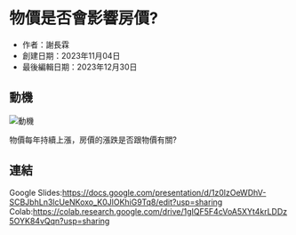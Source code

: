 # 物價是否會影響房價?
- 作者：謝長霖
- 創建日期：2023年11月04日
- 最後編輯日期：2023年12月30日

## 動機
![動機](https://github.com/a23456000/2023-Fall-Stat/assets/115931153/c4b73ad6-190a-451b-a534-6eba055a9707)

物價每年持續上漲，房價的漲跌是否跟物價有關?


## 連結
Google Slides:https://docs.google.com/presentation/d/1z0lzOeWDhV-SCBJbhLn3lcUeNKoxo_K0JlOKhiG9Tq8/edit?usp=sharing
Colab:https://colab.research.google.com/drive/1gIQF5F4cVoA5XYt4krLDDz5OYK84vQqn?usp=sharing
